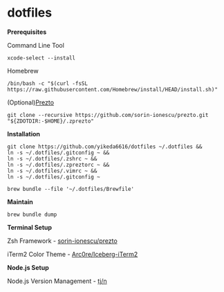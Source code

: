 # dotfiles

**Prerequisites**

Command Line Tool
```
xcode-select --install
```

Homebrew
```
/bin/bash -c "$(curl -fsSL https://raw.githubusercontent.com/Homebrew/install/HEAD/install.sh)"
```

(Optional)[Prezto](https://github.com/sorin-ionescu/prezto)

```
git clone --recursive https://github.com/sorin-ionescu/prezto.git "${ZDOTDIR:-$HOME}/.zprezto"
```

**Installation**

```
git clone https://github.com/yikeda6616/dotfiles ~/.dotfiles &&
ln -s ~/.dotfiles/.gitconfig ~ &&
ln -s ~/.dotfiles/.zshrc ~ &&
ln -s ~/.dotfiles/.zpreztorc ~ &&
ln -s ~/.dotfiles/.vimrc ~ &&
ln -s ~/.dotfiles/.gitconfig ~
```

```
brew bundle --file '~/.dotfiles/Brewfile'
```

**Maintain**

```
brew bundle dump
```

**Terminal Setup**

Zsh Framework - [sorin-ionescu/prezto](https://github.com/sorin-ionescu/prezto)

iTerm2 Color Theme - [Arc0re/Iceberg-iTerm2](https://github.com/Arc0re/Iceberg-iTerm2)

**Node.js Setup**

Node.js Version Management - [tj/n](https://github.com/tj/n)
